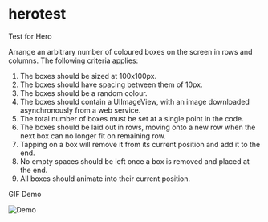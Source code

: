 # herotest
Test for Hero

Arrange an arbitrary number of coloured boxes on the screen in rows and columns. The following criteria applies:

1. The boxes should be sized at 100x100px.
2. The boxes should have spacing between them of 10px.
3. The boxes should be a random colour.
4. The boxes should contain a UIImageView, with an image downloaded
asynchronously from a web service.
5. The total number of boxes must be set at a single point in the code.
6. The boxes should be laid out in rows, moving onto a new row when the next box
can no longer fit on remaining row.
7. Tapping on a box will remove it from its current position and add it to the end.
8. No empty spaces should be left once a box is removed and placed at the end.
9. All boxes should animate into their current position.

GIF Demo

![Demo](https://dl.dropboxusercontent.com/u/61196723/wuigq.gif)
